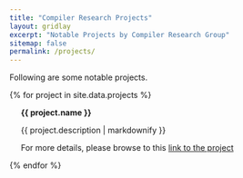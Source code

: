 ```yaml
---
title: "Compiler Research Projects"
layout: gridlay
excerpt: "Notable Projects by Compiler Research Group"
sitemap: false
permalink: /projects/
---
```


Following are some notable projects.


{% for project in site.data.projects %}

  <div class="well" style="padding-left: 20px; padding-right: 20px">

  **{{ project.name }}**

  {{ project.description | markdownify }}

  For more details, please browse to this <a href="{{ project.link }}">link to the project</a>

  </div>

{% endfor %}


